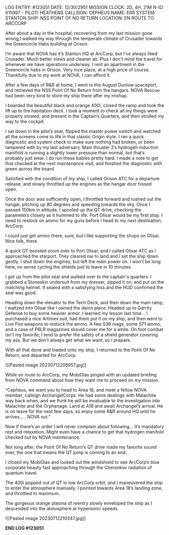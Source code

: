 LOG ENTRY: #123051
DATE: 12/30/2951
MISSION CLOCK: 2D, 4H, 21M
N-ID: 615997 - PILOT/ HEATHENS
CALLSIGN: CEPHEUS
NAME: ERR
SYSTEM: STANTON
SHIP: NSS POINT OF NO RETURN
LOCATION: EN ROUTE TO ARCCORP

  

After about a day in the hospital, recovering from my last mission gone wrong,I walked my way through the temperate climate of Crusader towards the Greencircle Habs building at Orison.

  

I’m aware that NOVA has it’s Stanton HQ at ArcCorp, but I’ve always liked Crusader. Much better views and cleaner air. Plus I don't mind the travel for whenever we have operations underway. I rent an apartment in the Greencircle habs in Orison. Very nice place, at a high price of course. Thankfully due to my work at NOVA, I can afford it.

  

After a few days of R&R at home, I went to the August Dunlow spaceport, and retrieved the NSS Point Of No Return from the hangars. NOVA Rescue had been very kind to store my ship there after my mishap.

  

I boarded the beautiful black and orange 400i, closed the ramp and took the lift up to the habitation deck. I took a moment to check all my things were properly stowed, and present in the Captain’s Quarters, and then strolled my way to the cockpit.

  

I sat down in the pilot’s seat, flipped the master power switch and watched all the screens come to life in that classic Origin style. I ran a quick diagnostic and system check to make sure nothing had broken, or been tampered with by my last adversary. Main thruster 2’s hydrogen induction manifold is running a slightly lower pressure than normal, but that’s probably just wear. I do run these babies pretty hard. I made a note to get that checked at the next maintenance visit, and finished the diagnostic with green across the board.

  

Satisfied with the condition of my ship, I called Orison ATC for a departure release, and slowly throttled up the engines as the hangar door hissed open.

Once the door was sufficiently open, I throttled forward and rushed out the hangar, pitching up 80 degrees and speeding towards the sky. Once I passed 150km in altitude, I spooled up the QT drive, checking the parameters closely as it hummed to life. Port Olisar would be my first stop. I need to restock on ammo for my guns before I head to my next destination; ArcCorp.

I could just get ammo there, sure, but I like supporting the shops on Olisar. Nice folk, there.

  

A quick QT boosted zoom over to Port Olisar, and I called Olisar ATC as I approached the starport. They cleared me to land and I set the ship down gently. I shut down the engines, but left the main power on. I won't be long here, no sense cycling the shields just to leave in 10 minutes.

  

I got up from the pilot seat and walked over to the captain's quarters. I grabbed a Stoneskin undersuit from my dresser, zipped it on, and put on the matching helmet. It sealed with a satisfying hiss and the HUD confirmed the seal was good.

  

Heading down the elevator to the Tech Deck, and then down the main ramp, I waltzed into Olisar like I owned the damn place. Headed up to Garrity Defense to buy some heavier armor. I learned my lesson last time... I purchased a nice Artimex suit, had them put it on my ship, and then went to Live Fire weapons to restock the ammo. A few S38 mags, some S71 ammo, and a case of P6LR magazines should cover me for a while. On foot combat isn't my favorite; I tend to prefer the safety of a shield generator covering my ass. But we don't always get what we want, so I prepare.

  

With all that done and loaded onto my ship, I returned to the Point Of No Return, and departed for ArcCorp.

![[Pasted image 20230712205957.jpg]]

While en route to ArcCorp, my MobiGlas pinged with an updated briefing from NOVA command about how they want me to proceed on my mission.

  

“Cepheus, we want you to head to Area 18, and meet a fellow NOVA member, callsign ArchangelCorps. He had some dealings with Malachite way back when, and we think he will be invaluable to the investigation into Malachite and the Orphanage. Land at A18 and await Archangel’s arrival. He is on leave for the next few days, so enjoy some R&R around HQ until he arrives..... NOVA out.”

  

Now if there’s an order I will never complain about following... It’s mandatory rest and relaxation. Might even have a chance to get that hydrogen manifold checked out by NOVA maintenance.

  

Not long after, the Point Of No Return’s QT drive made my favorite sound ever, the one that means the QT jump is coming to an end.

I closed my MobiGlas and looked out the windshield to see ArcCorp’s blue corporate beauty fast approaching through the Cherenkov radiation of quantum travel.

The 400i popped out of QT in low ArcCorp orbit, and I maneuvered the ship to enter the atmosphere manually. I pointed towards Area 18’s landing zone, and throttled to maximum.

  

The gorgeous orange plasma of reentry slowly enveloped the ship as I descended into the atmosphere at hypersonic speeds

![[Pasted image 20230712210347.jpg]]

**END LOG #123051**